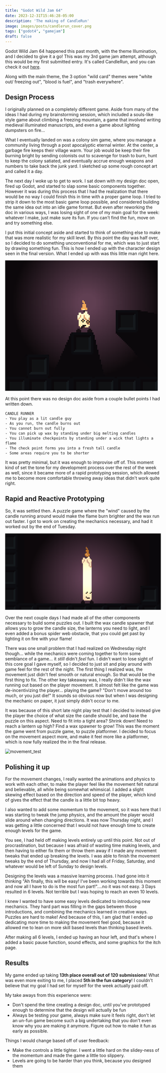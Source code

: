 ```yaml
---
title: "Godot Wild Jam 64"
date: 2023-12-31T15:46:28-05:00
description: 'The making of CandleRun'
image: images/posts/candlerun_cover.png
tags: ["godot4", "gamejam"]
draft: false
---
```


Godot Wild Jam 64 happened this past month, with the theme Illumination, and I decided to give it a go! This was my 3rd game jam attempt, although this would be my first submitted entry. It's called CandleRun, and you can check it out [here](https://necrokev.itch.io/candlerun).

Along with the main theme, the 3 option "wild card" themes were "white out/ freezing out", "blood is fuel", and "trash everywhere".

## Design Process
I originally planned on a completely different game. Aside from many of the ideas I had during my brainstorming session, which included a souls-like style game about climbing a freezing mountain, a game that involved writing medieval illuminated manuscripts, and even a game about lighting dumpsters on fire...

What I eventually landed on was a colony sim game, where you manage a community living through a post apocalyptic eternal winter. At the center, a garbage fire keeps their village warm. Your job would be keep their fire burning bright by sending colonists out to scavenge for trash to burn, hunt to keep the colony satiated, and eventually accrue enough weapons and numbers to take back the junk yard. I sketched up some rough concept art and called it a day.

The next day I woke up to get to work. I sat down with my design doc open, fired up Godot, and started to slap some basic components together. However it was during this process that I had the realization that there would be no way I could finish this in time with a proper game loop. I tried to strip it down to the most basic game loop possible, and considered building the same idea out into an idle game format. But even after reworking the doc in various ways, I was losing sight of one of my main goal for the week: whatever I make, just make sure its fun. If you can't find the fun, move on and try something else.

I put this initial concept aside and started to think of something else to make that was more realistic for my skill level. By this point the day was half over, so I decided to do something unconventional for me, which was to just start by drawing something fun. This is how I ended up with the character design seen in the final version. What I ended up with was this little man right here.

![anim_test](/images/posts/anim_test.gif "animation_test") 


At this point there was no design doc aside from a couple bullet points I had written down. 

```
CANDLE RUNNER
- You play as a lit candle guy
- As you run, the candle burns out
- You cannot burn out fully
- You can pick up wax by standing under big melting candles
- You illuminate checkpoints by standing under a wick that lights a flame
- The check point forms you into a fresh tall candle
- Some areas require you to be shorter

```

It was pretty minimal, but it was enough to improvise off of. This moment kind of set the tone for my development process over the rest of the week as well, since it became more of a rapid prototyping session, which allowed me to become more comfortable throwing away ideas that didn't work quite right.

## Rapid and Reactive Prototyping

So, it was settled then. A puzzle game where the "wind" caused by the candle running around would make the flame burn brighter and the wax run out faster. I got to work on creating the mechanics necessary, and had it worked out by the end of Tuesday. 

![anim_test_3](/images/posts/anim_test_3.gif "animation_test")

Over the next couple days I had made all of the other components necessary to build some puzzles out. I built the wax candle spawner that allows you to grow the candle size, the lanterns you need to light, and I even added a bonus spider web obstacle, that you could get past by lighting it on fire with your flame!

There was one small problem that I had realized on Wednesday night though... while the mechanics were coming together to form some semblance of a game... it _still_ didn't _feel_ fun. I didn't want to lose sight of this core goal I gave myself, so I decided to just sit and play around with game feel for the rest of the night. The first thing I realized was, the movement just didn't feel smooth or natural enough. So that would be the first thing to fix. The other key takeaway was, I really didn't like the wax running out based on the player movement. It almost felt like the game was de-incentivizing the player... playing the game? "Don't move around too much, or you just die!" It sounds so obvious now but when I was designing the mechanic on paper, it just simply didn't occur to me. 

It was because of this short late night play test that I decided to instead give the player the choice of what size the candle should be, and base the puzzle on this aspect. Need to fit into a tight area? Shrink down! Need to reach a lantern up high? Find a wax spawner to grow! This was the moment the game went from puzzle game, to puzzle platformer. I decided to focus on the movement aspect more, and make it feel more like a platformer, which is now fully realized the in the final release.


![movement_test](/images/posts/movement_test1.gif "movement_test")

## Polishing it up
For the movement changes, I really wanted the animations and physics to work with each other, to make the player feel like the movement felt natural and believable, all while being somewhat whimsical. I added a slight skewing effect based on the direction and speed of the player, which kind of gives the effect that the candle is a little bit top heavy. 

I also wanted to add some momentum to the movement, so it was here that I was starting to tweak the jump physics, and the amount the player would slide around when changing directions. It was now Thursday night, and I was getting a little concerned that I would not have enough time to create enough levels for the game.


You see, I had held off making levels entirely up until this point. Not out of procrastination, but because I was afraid of wasting time making levels, and then having to either fix them or throw them away if I made any movement tweaks that ended up breaking the levels. I was able to finish the movement tweaks by the end of Thursday, and now I had all of Friday, Saturday, and whatever would be left of Sunday to design levels.

Designing the levels was a massive learning process. I had gone into it thinking "Ah finally, this will be easy! I've been working towards this moment and now all I have to do is the most fun part!"....no it was not easy. 3 Days resulted in 6 levels. Not terrible but I was hoping to reach an even 10 levels. 

I knew I wanted to have some easy levels dedicated to introducing new mechanics. They hard part was filling in the gaps between those introductions, and combining the mechanics learned in creative ways. Puzzles are hard to make! And because of this, I am glad that I ended up dedicating more time to making the movement feel good, because it allowed me to lean on more skill based levels than thinking based levels.

After making all 6 levels, I ended up having an hour left, and that's where I added a basic pause function, sound effects, and some graphics for the itch page.

## Results
My game ended up taking **13th place overall out of 120 submissions**! What was even more exiting to me, I placed **5th in the fun category**! I couldn't believe that my goal I had set for myself for the week actually paid off. 

My take aways from this experience were: 
- Don't spend the time creating a design doc, until you've prototyped enough to determine that the design will actually be fun
- Always be testing your game, always make sure it feels right, don't let an un-fun game become such a big undertaking that you don't even know why you are making it anymore. Figure out how to make it fun as early as possible.

Things I would change based off of user feedback:
- Make the controls a little tighter. I went a little hard on the slidey-ness of the momentum and made the game a little too slippery.
- Levels are going to be harder than you think, because you designed them 